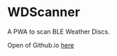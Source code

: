 # WDScanner

A PWA  to scan BLE Weather Discs.

Open of Github.io [here](https://vukov.github.io/WDScanner/)
